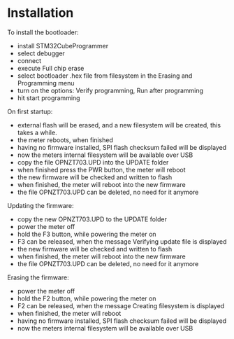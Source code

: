 # Installation

To install the bootloader:
- install STM32CubeProgrammer
- select debugger
- connect
- execute Full chip erase
- select bootloader .hex file from filesystem in the Erasing and Programming menu
- turn on the options: Verify programming, Run after programming
- hit start programming

On first startup:
- external flash will be erased, and a new filesystem will be created, this takes a while.
- the meter reboots, when finished
- having no firmware installed, SPI flash checksum failed will be displayed
- now the meters internal filesystem will be available over USB
- copy the file OPNZT703.UPD into the UPDATE folder
- when finished press the PWR button, the meter will reboot
- the new firmware will be checked and written to flash
- when finished, the meter will reboot into the new firmware
- the file OPNZT703.UPD can be deleted, no need for it anymore

Updating the firmware:
- copy the new OPNZT703.UPD to the UPDATE folder
- power the meter off
- hold the F3 button, while powering the meter on
- F3 can be released, when the message Verifying update file is displayed
- the new firmware will be checked and written to flash
- when finished, the meter will reboot into the new firmware
- the file OPNZT703.UPD can be deleted, no need for it anymore

Erasing the firmware:
- power the meter off
- hold the F2 button, while powering the meter on
- F2 can be released, when the message Creating filesystem is displayed
- when finished, the meter will reboot
- having no firmware installed, SPI flash checksum failed will be displayed
- now the meters internal filesystem will be available over USB
